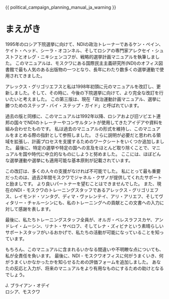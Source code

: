 {{ political_campaign_planning_manual_ja_warning }}
# まえがき
1995年のロシア下院選挙に向けて、NDIの政治トレーナーであるケン・ペイン、ケイト・ヘッド、シーラ・オコンネル、そしてロシアの専門家アレクセイ・シュストフとオレグ・ニキシェンコフが、戦略的選挙計画マニュアルを執筆しました。
このマニュアルは、モスクワにある国際民主主義研究所(NDI)のオフィス図書館で最も人気のある出版物の一つとなり、長年にわたり数多くの選挙運動で使用されてきました。

アレックス・グリゴリエフスと私は1998年初頭に元のマニュアルを改訂し、更新しました。そして、その時に、今後の下院選挙に向けて、より完全な改訂を行いたいと考えました。
この第三版は、現在「政治運動計画マニュアル、選挙に勝つためのステップ・バイ・ステップ・ガイド」と呼ばれています。

過去の版と同様に、このマニュアルは1992年以降、ロシアおよび旧ソビエト連邦の国々でNDIのトレーナーやコンサルタントが使用してきたアイデアや資料を組み合わせたものです。
私は過去のマニュアルの形式を維持し、このマニュアルをまとめる際の指針として参照しました。
さらに説明が必要だと思われる領域を拡張し、計画プロセスを支援するためのワークシートをいくつか追加しました。
最後に、特定の選挙や特定の国への言及をほとんど取り除くことで、マニュアルを国や時代に中立的なものにしようと努めました。
ここには、ほぼどんな選挙運動や選挙にも適用可能な基本原則が記載されています。

この改訂は、多くの人々の支援がなければ不可能でした。
私にとって最も重要だったのは、過去2年間モスクワでジャネル・クザノが提供してくれたサポートと励ましです。
より良いパートナーを望むことはできませんでした。
また、現在のNDI - モスクワのトレーニングスタッフであるアレックス・グリゴリエフス、レイモンド・ソンタグ、ディマ・ヴァレンテイ、アリ・アリエフ、そしてヴィタリー・チャルーシンにも、私のトレーニングへの貢献とこの文書への入力に対して感謝を表します。

最後に、私たちトレーニングスタッフ全員が、オルガ・ベレスラフスカヤ、アンドレイ・ムーシン、リナト・サベロフ、そしてレナ・ズィビナという素晴らしいサポートスタッフがいるおかげで、私たちの活動が可能になっていることを知っています。

もちろん、このマニュアルに含まれるいかなる間違いや不明瞭な点についても、私が全責任を負います。
最後に、NDI - モスクワオフィスに何がうまくいき、何がうまくいかなかったかを知らせるための評価フォームを追加しました。
あなたの反応と入力が、将来のマニュアルをより有用なものにするための助けとなるでしょう。

J. ブライアン・オデイ<br/>
ロシア、モスクワ
